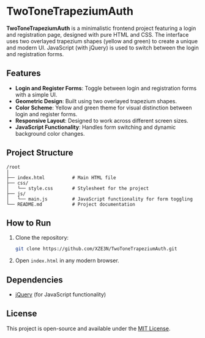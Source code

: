 
# TwoToneTrapeziumAuth

**TwoToneTrapeziumAuth** is a minimalistic frontend project featuring a login and registration page, designed with pure HTML and CSS. The interface uses two overlayed trapezium shapes (yellow and green) to create a unique and modern UI. JavaScript (with jQuery) is used to switch between the login and registration forms.

## Features

- **Login and Register Forms**: Toggle between login and registration forms with a simple UI.
- **Geometric Design**: Built using two overlayed trapezium shapes.
- **Color Scheme**: Yellow and green theme for visual distinction between login and register forms.
- **Responsive Layout**: Designed to work across different screen sizes.
- **JavaScript Functionality**: Handles form switching and dynamic background color changes.

## Project Structure

```
/root
│
├── index.html          # Main HTML file
├── css/
│   └── style.css       # Stylesheet for the project
├── js/
│   └── main.js         # JavaScript functionality for form toggling
└── README.md           # Project documentation
```

## How to Run

1. Clone the repository:
   ```bash
   git clone https://github.com/XZE3N/TwoToneTrapeziumAuth.git
   ```
2. Open `index.html` in any modern browser.

## Dependencies

- [jQuery](https://jquery.com) (for JavaScript functionality)

## License

This project is open-source and available under the [MIT License](LICENSE).
